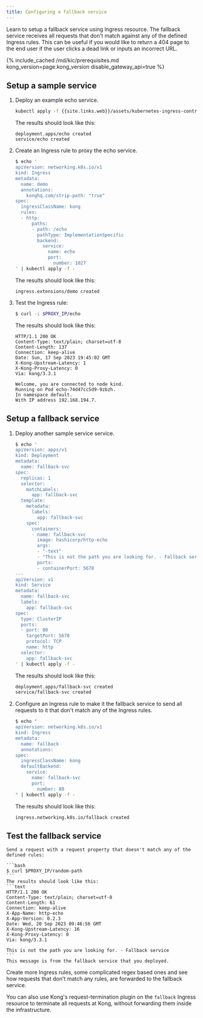 ```yaml
---
title: Configuring a fallback service
---
```


Learn to setup a fallback service using Ingress resource. The fallback service receives all requests that don't
match against any of the defined Ingress rules. This can be useful if you would like to return a 404 page
to the end user if the user clicks a dead link or inputs an incorrect URL.

{% include_cached /md/kic/prerequisites.md kong_version=page.kong_version disable_gateway_api=true %}

## Setup a sample service

1. Deploy an example echo service.

    ```bash
    kubectl apply -f {{site.links.web}}/assets/kubernetes-ingress-controller/examples/echo-service.yaml
    ```
    The results should look like this:
    ```text
    deployment.apps/echo created
    service/echo created
    ```

1. Create an Ingress rule to proxy the echo service.

    ```bash
    $ echo '
    apiVersion: networking.k8s.io/v1
    kind: Ingress
    metadata:
      name: demo
      annotations:
        konghq.com/strip-path: "true"
    spec:
      ingressClassName: kong
      rules:
      - http:
          paths:
          - path: /echo
            pathType: ImplementationSpecific
            backend:
              service:
                name: echo
                port:
                  number: 1027
    ' | kubectl apply -f -
    ```
   The results should look like this:
    ```text
    ingress.extensions/demo created
    ```
1. Test the Ingress rule:

    ```bash
    $ curl -i $PROXY_IP/echo
    ```
    The results should look like this:
    ```text
    HTTP/1.1 200 OK
    Content-Type: text/plain; charset=utf-8
    Content-Length: 137
    Connection: keep-alive
    Date: Sun, 17 Sep 2023 19:45:02 GMT
    X-Kong-Upstream-Latency: 1
    X-Kong-Proxy-Latency: 0
    Via: kong/3.3.1
    
    Welcome, you are connected to node kind.
    Running on Pod echo-74d47cc5d9-9zbzh.
    In namespace default.
    With IP address 192.168.194.7.
    ```

## Setup a fallback service

1.  Deploy another sample service service.

    ```bash
    $ echo '
    apiVersion: apps/v1
    kind: Deployment
    metadata:
      name: fallback-svc
    spec:
      replicas: 1
      selector:
        matchLabels:
          app: fallback-svc
      template:
        metadata:
          labels:
            app: fallback-svc
        spec:
          containers:
          - name: fallback-svc
            image: hashicorp/http-echo
            args:
            - "-text"
            - "This is not the path you are looking for. - Fallback service"
            ports:
            - containerPort: 5678
    ---
    apiVersion: v1
    kind: Service
    metadata:
      name: fallback-svc
      labels:
        app: fallback-svc
    spec:
      type: ClusterIP
      ports:
      - port: 80
        targetPort: 5678
        protocol: TCP
        name: http
      selector:
        app: fallback-svc
    ' | kubectl apply -f -
    ```
    The results should look like this:
    ```bash
    deployment.apps/fallback-svc created
    service/fallback-svc created
    ```
1. Configure an Ingress rule to make it the fallback service to send all requests to it that don't match any of the Ingress rules.

    ```bash
    $ echo "
    apiVersion: networking.k8s.io/v1
    kind: Ingress
    metadata:
      name: fallback
      annotations:
    spec:
      ingressClassName: kong
      defaultBackend:
        service:
          name: fallback-svc
          port:
            number: 80
    " | kubectl apply -f -
    ```
    The results should look like this:
    ```text
    ingress.networking.k8s.io/fallback created
    ```
## Test the fallback service

    Send a request with a request property that doesn't match any of the defined rules:

    ```bash
    $ curl $PROXY_IP/random-path
    ```
    The results should look like this:
    ```text
    HTTP/1.1 200 OK
    Content-Type: text/plain; charset=utf-8
    Content-Length: 61
    Connection: keep-alive
    X-App-Name: http-echo
    X-App-Version: 0.2.3
    Date: Wed, 20 Sep 2023 09:46:56 GMT
    X-Kong-Upstream-Latency: 16
    X-Kong-Proxy-Latency: 0
    Via: kong/3.3.1

    This is not the path you are looking for. - Fallback service
    ```
    This message is from the fallback service that you deployed.

Create more Ingress rules, some complicated regex based ones and
see how requests that don't match any rules, are forwarded to the
fallback service.

You can also use Kong's request-termination plugin on the `fallback`
Ingress resource to terminate all requests at Kong, without
forwarding them inside the infrastructure.
